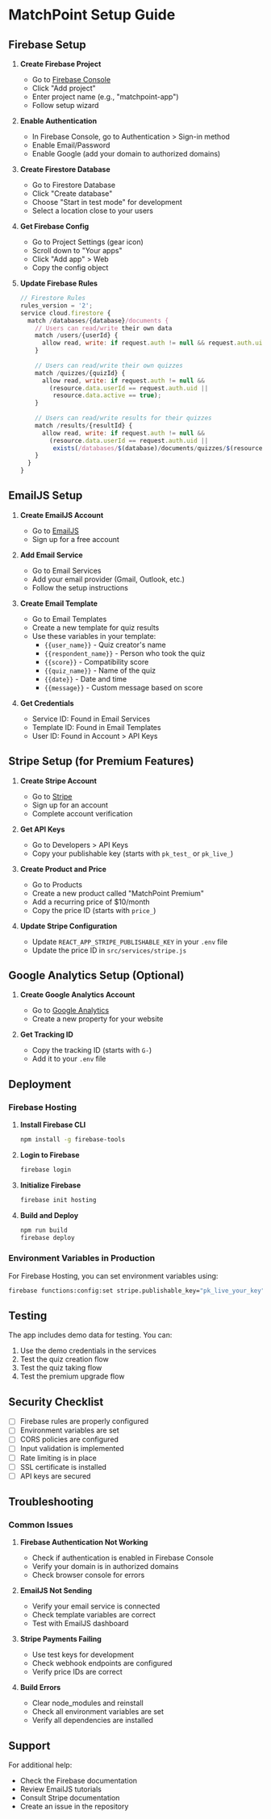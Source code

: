 # MatchPoint Setup Guide

## Firebase Setup

1. **Create Firebase Project**
   - Go to [Firebase Console](https://console.firebase.google.com/)
   - Click "Add project"
   - Enter project name (e.g., "matchpoint-app")
   - Follow setup wizard

2. **Enable Authentication**
   - In Firebase Console, go to Authentication > Sign-in method
   - Enable Email/Password
   - Enable Google (add your domain to authorized domains)

3. **Create Firestore Database**
   - Go to Firestore Database
   - Click "Create database"
   - Choose "Start in test mode" for development
   - Select a location close to your users

4. **Get Firebase Config**
   - Go to Project Settings (gear icon)
   - Scroll down to "Your apps"
   - Click "Add app" > Web
   - Copy the config object

5. **Update Firebase Rules**
   ```javascript
   // Firestore Rules
   rules_version = '2';
   service cloud.firestore {
     match /databases/{database}/documents {
       // Users can read/write their own data
       match /users/{userId} {
         allow read, write: if request.auth != null && request.auth.uid == userId;
       }
       
       // Users can read/write their own quizzes
       match /quizzes/{quizId} {
         allow read, write: if request.auth != null && 
           (resource.data.userId == request.auth.uid || 
            resource.data.active == true);
       }
       
       // Users can read/write results for their quizzes
       match /results/{resultId} {
         allow read, write: if request.auth != null && 
           (resource.data.userId == request.auth.uid || 
            exists(/databases/$(database)/documents/quizzes/$(resource.data.quizId)));
       }
     }
   }
   ```

## EmailJS Setup

1. **Create EmailJS Account**
   - Go to [EmailJS](https://www.emailjs.com/)
   - Sign up for a free account

2. **Add Email Service**
   - Go to Email Services
   - Add your email provider (Gmail, Outlook, etc.)
   - Follow the setup instructions

3. **Create Email Template**
   - Go to Email Templates
   - Create a new template for quiz results
   - Use these variables in your template:
     - `{{user_name}}` - Quiz creator's name
     - `{{respondent_name}}` - Person who took the quiz
     - `{{score}}` - Compatibility score
     - `{{quiz_name}}` - Name of the quiz
     - `{{date}}` - Date and time
     - `{{message}}` - Custom message based on score

4. **Get Credentials**
   - Service ID: Found in Email Services
   - Template ID: Found in Email Templates
   - User ID: Found in Account > API Keys

## Stripe Setup (for Premium Features)

1. **Create Stripe Account**
   - Go to [Stripe](https://stripe.com/)
   - Sign up for an account
   - Complete account verification

2. **Get API Keys**
   - Go to Developers > API Keys
   - Copy your publishable key (starts with `pk_test_` or `pk_live_`)

3. **Create Product and Price**
   - Go to Products
   - Create a new product called "MatchPoint Premium"
   - Add a recurring price of $10/month
   - Copy the price ID (starts with `price_`)

4. **Update Stripe Configuration**
   - Update `REACT_APP_STRIPE_PUBLISHABLE_KEY` in your `.env` file
   - Update the price ID in `src/services/stripe.js`

## Google Analytics Setup (Optional)

1. **Create Google Analytics Account**
   - Go to [Google Analytics](https://analytics.google.com/)
   - Create a new property for your website

2. **Get Tracking ID**
   - Copy the tracking ID (starts with `G-`)
   - Add it to your `.env` file

## Deployment

### Firebase Hosting

1. **Install Firebase CLI**
   ```bash
   npm install -g firebase-tools
   ```

2. **Login to Firebase**
   ```bash
   firebase login
   ```

3. **Initialize Firebase**
   ```bash
   firebase init hosting
   ```

4. **Build and Deploy**
   ```bash
   npm run build
   firebase deploy
   ```

### Environment Variables in Production

For Firebase Hosting, you can set environment variables using:
```bash
firebase functions:config:set stripe.publishable_key="pk_live_your_key"
```

## Testing

The app includes demo data for testing. You can:

1. Use the demo credentials in the services
2. Test the quiz creation flow
3. Test the quiz taking flow
4. Test the premium upgrade flow

## Security Checklist

- [ ] Firebase rules are properly configured
- [ ] Environment variables are set
- [ ] CORS policies are configured
- [ ] Input validation is implemented
- [ ] Rate limiting is in place
- [ ] SSL certificate is installed
- [ ] API keys are secured

## Troubleshooting

### Common Issues

1. **Firebase Authentication Not Working**
   - Check if authentication is enabled in Firebase Console
   - Verify your domain is in authorized domains
   - Check browser console for errors

2. **EmailJS Not Sending**
   - Verify your email service is connected
   - Check template variables are correct
   - Test with EmailJS dashboard

3. **Stripe Payments Failing**
   - Use test keys for development
   - Check webhook endpoints are configured
   - Verify price IDs are correct

4. **Build Errors**
   - Clear node_modules and reinstall
   - Check all environment variables are set
   - Verify all dependencies are installed

## Support

For additional help:
- Check the Firebase documentation
- Review EmailJS tutorials
- Consult Stripe documentation
- Create an issue in the repository 